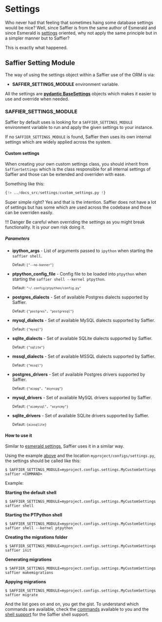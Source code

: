 # Settings

Who never had that feeling that sometimes haing some database settings would be nice? Well, since
Saffier is from the same author of Esmerald and since Esmerald is [settings][esmerald_settings] oriented, why not apply
the same principle but in a simpler manner but to Saffier?

This is exactly what happened.

## Saffier Setting Module

The way of using the settings object within a Saffier use of the ORM is via:

* **SAFFIER_SETTINGS_MODULE** environment variable.

All the settings are **[pydantic BaseSettings](https://pypi.org/project/pydantic-settings/)** objects which makes it easier to use and override
when needed.

### SAFFIER_SETTINGS_MODULE

Saffier by default uses is looking for a `SAFFIER_SETTINGS_MODULE` environment variable to run and
apply the given settings to your instance.

If no `SAFFIER_SETTINGS_MODULE` is found, Saffier then uses its own internal settings which are
widely applied across the system.

#### Custom settings

When creating your own custom settings class, you should inherit from `SaffierSettings` which is
the class responsible for all internal settings of Saffier and those can be extended and overriden
with ease.

Something like this:

```python title="myproject/configs/settings.py"
{!> ../docs_src/settings/custom_settings.py !}
```

Super simple right? Yes and that is the intention. Saffier does not have a lot of settings but
has some which are used across the codebase and those can be overriden easily.

!!! Danger
    Be careful when overriding the settings as you might break functionality. It is your own risk
    doing it.

##### Parameters

* **ipython_args** - List of arguments passed to `ipython` when starting the `saffier shell`.

    <sup>Default: `["--no-banner"]`</sup>

* **ptpython_config_file** - Config file to be loaded into `ptpython` when starting the `saffier shell --kernel ptpython`.

    <sup>Default: `"~/.config/ptpython/config.py"`</sup>

* **postgres_dialects** - Set of available Postgres dialects supported by Saffier.

    <sup>Default: `{"postgres", "postgresql"}`</sup>

* **mysql_dialects** - Set of available MySQL dialects supported by Saffier.

    <sup>Default: `{"mysql"}`</sup>

* **sqlite_dialects** - Set of available SQLite dialects supported by Saffier.

    <sup>Default: `{"sqlite"}`</sup>

* **mssql_dialects** - Set of available MSSQL dialects supported by Saffier.

    <sup>Default: `{"mssql"}`</sup>

* **postgres_drivers** - Set of available Postgres drivers supported by Saffier.

    <sup>Default: `{"aiopg", "asyncpg"}`</sup>

* **mysql_drivers** - Set of available MySQL drivers supported by Saffier.

    <sup>Default: `{"aiomysql", "asyncmy"}`</sup>

* **sqlite_drivers** - Set of available SQLite drivers supported by Saffier.

    <sup>Default: `{aiosqlite}`</sup>

#### How to use it

Similar to [esmerald settings][esmerald_settings], Saffier uses it in a similar way.

Using the example [above](#custom-settings) and the location `myproject/configs/settings.py`, the
settings should be called like this:

```shell
$ SAFFIER_SETTINGS_MODULE=myproject.configs.settings.MyCustomSettings saffier <COMMAND>
```

Example:

**Starting the default shell**

```shell
$ SAFFIER_SETTINGS_MODULE=myproject.configs.settings.MyCustomSettings saffier shell
```

**Starting the PTPython shell**

```shell
$ SAFFIER_SETTINGS_MODULE=myproject.configs.settings.MyCustomSettings saffier shell --kernel ptpython
```

**Creating the migrations folder**

```shell
$ SAFFIER_SETTINGS_MODULE=myproject.configs.settings.MyCustomSettings saffier init
```

**Generating migrations**

```shell
$ SAFFIER_SETTINGS_MODULE=myproject.configs.settings.MyCustomSettings saffier makemigrations
```

**Appying migrations**

```shell
$ SAFFIER_SETTINGS_MODULE=myproject.configs.settings.MyCustomSettings saffier migrate
```

And the list goes on and on, you get the gist. To understand which commands are available, check
the [commands](./migrations/migrations.md) available to you and the [shell support](./shell.md) for
the Saffier shell support.


[esmerald_settings]: https://esmerald.dev/application/settings/
